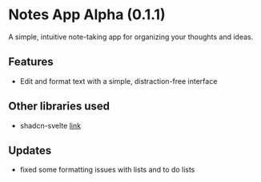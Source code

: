 # Notes App Alpha (0.1.1)

A simple, intuitive note-taking app for organizing your thoughts and ideas.

## Features

- Edit and format text with a simple, distraction-free interface

## Other libraries used
- shadcn-svelte [link](https://www.shadcn-svelte.com)

## Updates
- fixed some formatting issues with lists and to do lists
